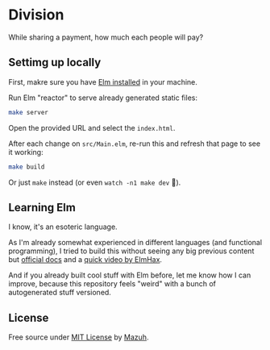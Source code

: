 # Division

While sharing a payment, how much each people will pay?

## Settimg up locally

First, makre sure you have [Elm installed](https://guide.elm-lang.org/install/elm.html)
in your machine.

Run Elm "reactor" to serve already generated static files:

```sh
make server
```

Open the provided URL and select the `index.html`.

After each change on `src/Main.elm`, re-run this and refresh that page to see it working:

```sh
make build
```

Or just `make` instead (or even `watch -n1 make dev` 🤫).

## Learning Elm

I know, it's an esoteric language.

As I'm already somewhat experienced in different languages (and functional programming),
I tried to build this without seeing any big previous content
but [official docs](https://guide.elm-lang.org/)
and a [quick video by ElmHax](https://www.youtube.com/watch?v=S7oTGURMyVs).

And if you already built cool stuff with Elm before, let me know how I can improve,
because this repository feels "weird" with a bunch of autogenerated stuff versioned.

## License

Free source under [MIT License](https://github.com/MazuhSoftwares/division/blob/main/LICENSE)
by [Mazuh](https://github.com/Mazuh).
